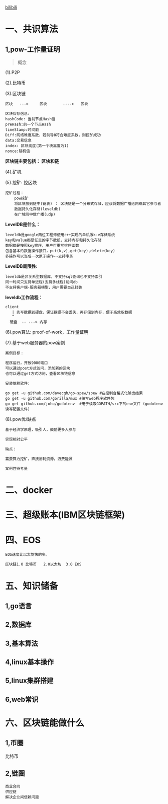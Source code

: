 [bilibili](https://www.bilibili.com/video/BV1EE411i7m9?spm_id_from=333.337.search-card.all.click&vd_source=e9daafca1aaf28d2c9d606a61742da1d)

# 一、共识算法

## 1,pow-工作量证明

> 概念

(1).P2P

(2).比特币

(3).区块链

    区块   --->     区块       ---->   区块
    
    区块保存信息:
    hashCode: 当前节点Hash值
    preHash:前一个节点Hash
    timeStamp:时间戳
    Diff:网络难度系数，若前导0符合难度系数，则挖矿成功
    data:交易信息
    index: 区块高度(第一个块高度为1)
    nonce:随机值

**区块链主要包括： 区块和链**

(4).矿机

(5).挖矿: 挖区块

    挖矿过程：
        pow挖矿
        将区块放到链中(链表) ： 区块链是一个分布式存储，应该将数据广播给网络其它参与者
        数据持久化存储(leveldb)
        在广域网中做广播(udp)

**LevelDB是什么：**

    leveldb是google两位工程师使用c++实现的单机版k-v存储系统
    key和value都是任意的字节数组，支持内存和持久化存储
    数据都是按照key排序，用户可重写排序函数
    包含基本的数据操作接口，put(k,v),get(key),delete(key)
    多操作可以当成一次原子操作--支持事务

**LevelDB局限性:**

    leveldb是非关系型数据库，不支持sql查询也不支持索引
    同一时间只支持单进程(支持多线程)访问db
    不支持客户端-服务器模型，用户需要自己封装

**leveldb工作流程：**

    client 
       | 先写数据到硬盘，保证数据不会丢失，再存储到内存，便于高效取数据
       ^
      硬盘  -- ---> 内存  

(6).pow算法: proof-of-work，工作量证明

(7).基于web服务器的pow案例

    案例目标：
    
    程序运行，开放9000端口
    可以通过post方式访问，添加新的区块
    也可以通过get方式访问，查看区块链信息
    
    安装依赖软件:
    
    go get -u github.com/davecgh/go-spew/spew #在控制台格式化输出结果
    go get -u github.com/gorilla/mux #编写web程序软件包
    go get github.com/joho/godotenv  #用于读取GOPATH/src下的env文件 (godotenv读写配置文件)
    

(8).pow优/缺点

    基于经济学原理，吸引人，鼓励更多人参与
    
    实现相对公平
    
    缺点：
    
    需要算力挖矿，直接消耗资源，浪费能源
    
    案例性待考量

# 二、docker

# 三、超级账本(IBM区块链框架)

# 四、EOS

    EOS速度比以太坊快的多。
    
    区块链1.0 比特币   2.0以太坊  3.0 EOS
    
    
# 五、知识储备

## 1,go语言
## 2,数据库
## 3,基本算法
## 4,linux基本操作
## 5,linux集群搭建
## 6,web常识

# 六、区块链能做什么

## 1,币圈

比特币

## 2,链圈

    商业合同
    供应链
    解决企业间信赖问题

